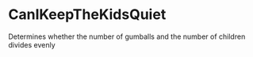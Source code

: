# CanIKeepTheKidsQuiet
Determines whether the number of gumballs and the number of children divides evenly 
